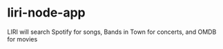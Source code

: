 # liri-node-app
LIRI will search Spotify for songs, Bands in Town for concerts, and OMDB for movies
